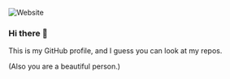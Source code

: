 ![Website](https://img.shields.io/website?down_color=critical&down_message=offline&up_color=success&up_message=online&url=https%3A%2F%2Fsupercat3point0.github.io)

### Hi there 👋
This is my GitHub profile, and I guess you can look at my repos.

(Also you are a beautiful person.)
<!--
**supercat3point0/supercat3point0** is a ✨ _special_ ✨ repository because its `README.md` (this file) appears on your GitHub profile.

Here are some ideas to get you started:

- 🔭 I’m currently working on ...
- 🌱 I’m currently learning ...
- 👯 I’m looking to collaborate on ...
- 🤔 I’m looking for help with ...
- 💬 Ask me about ...
- 📫 How to reach me: ...
- 😄 Pronouns: ...
- ⚡ Fun fact: ...
-->
